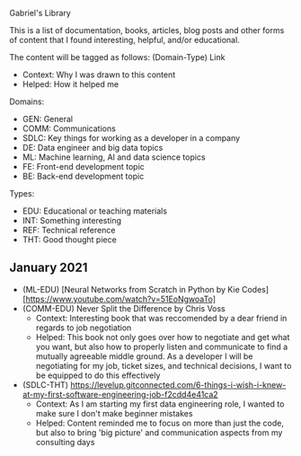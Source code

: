 Gabriel's Library

This is a list of documentation, books, articles, blog posts and other forms of content that I found interesting, helpful, and/or educational. 

The content will be tagged as follows:
(Domain-Type) Link
- Context: Why I was drawn to this content
- Helped: How it helped me

Domains:
- GEN: General
- COMM: Communications
- SDLC: Key things for working as a developer in a company
- DE: Data engineer and big data topics
- ML: Machine learning, AI and data science topics
- FE: Front-end development topic
- BE: Back-end development topic

Types:
- EDU: Educational or teaching materials
- INT: Something interesting
- REF: Technical reference
- THT: Good thought piece


## January 2021
- (ML-EDU) [Neural Networks from Scratch in Python by Kie Codes][https://www.youtube.com/watch?v=51EoNgwoaTo]
- (COMM-EDU) Never Split the Difference by Chris Voss
  - Context: Interesting book that was reccomended by a dear friend in regards to job negotiation
  - Helped: This book not only goes over how to negotiate and get what you want, but also how to properly listen and communicate to find a mutually agreeable middle ground. As a developer I will be negotiating for my job, ticket sizes, and technical decisions, I want to be equipped to do this effectively
- (SDLC-THT) https://levelup.gitconnected.com/6-things-i-wish-i-knew-at-my-first-software-engineering-job-f2cdd4e41ca2
  - Context: As I am starting my first data engineering role, I wanted to make sure I don't make beginner mistakes
  - Helped: Content reminded me to focus on more than just the code, but also to bring 'big picture' and communication aspects from my consulting days